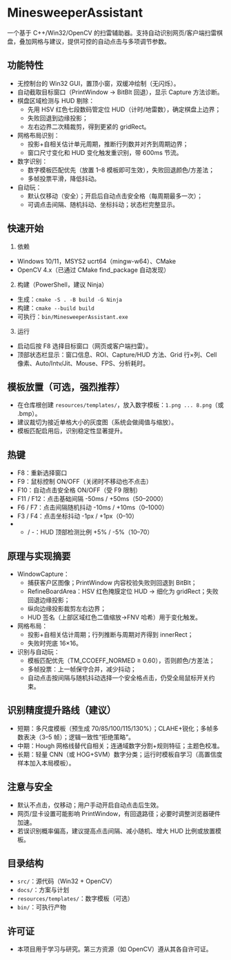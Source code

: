 # MinesweeperAssistant

一个基于 C++/Win32/OpenCV 的扫雷辅助器。支持自动识别网页/客户端扫雷棋盘，叠加网格与建议，提供可控的自动点击与多项调节参数。

## 功能特性

- 无控制台的 Win32 GUI，置顶小窗，双缓冲绘制（无闪烁）。
- 自动截取目标窗口（PrintWindow → BitBlt 回退），显示 Capture 方法诊断。
- 棋盘区域检测与 HUD 剔除：
   - 先用 HSV 红色七段数码管定位 HUD（计时/地雷数），确定棋盘上边界；
   - 失败回退到边缘投影；
   - 左右边界二次精裁剪，得到更紧的 gridRect。
- 网格布局识别：
   - 投影+自相关估计单元周期，推断行列数并对齐到周期边界；
   - 窗口尺寸变化和 HUD 变化触发重识别，带 600ms 节流。
- 数字识别：
   - 数字模板匹配优先（放置 1–8 模板即可生效），失败回退颜色/方差法；
   - 多帧投票平滑，降低抖动。
- 自动玩：
   - 默认仅移动（安全）；开启后自动点击安全格（每周期最多一次）；
   - 可调点击间隔、随机抖动、坐标抖动；状态栏完整显示。

## 快速开始

1) 依赖
- Windows 10/11，MSYS2 ucrt64（mingw-w64）、CMake
- OpenCV 4.x（已通过 CMake find_package 自动发现）

2) 构建（PowerShell，建议 Ninja）
- 生成：`cmake -S . -B build -G Ninja`
- 构建：`cmake --build build`
- 可执行：`bin/MinesweeperAssistant.exe`

3) 运行
- 启动后按 F8 选择目标窗口（网页或客户端扫雷）。
- 顶部状态栏显示：窗口信息、ROI、Capture/HUD 方法、Grid 行×列、Cell 像素、Auto/Intv/Jit、Mouse、FPS、分析耗时。

## 模板放置（可选，强烈推荐）
- 在仓库根创建 `resources/templates/`，放入数字模板：`1.png ... 8.png`（或 .bmp）。
- 建议裁切为接近单格大小的灰度图（系统会做阈值与缩放）。
- 模板匹配启用后，识别稳定性显著提升。

## 热键
- F8：重新选择窗口
- F9：鼠标控制 ON/OFF（关闭时不移动也不点击）
- F10：自动点击安全格 ON/OFF（受 F9 限制）
- F11 / F12：点击基础间隔 -50ms / +50ms（50–2000）
- F6 / F7：点击间隔随机抖动 -10ms / +10ms（0–1000）
- F3 / F4：点击坐标抖动 -1px / +1px（0–10）
- + / -：HUD 顶部检测比例 +5% / -5%（10–70）

## 原理与实现摘要
- WindowCapture：
   - 捕获客户区图像；PrintWindow 内容校验失败则回退到 BitBlt；
   - RefineBoardArea：HSV 红色掩膜定位 HUD → 细化为 gridRect；失败回退边缘投影；
   - 纵向边缘投影裁剪左右边界；
   - HUD 签名（上部区域红色二值缩放→FNV 哈希）用于变化触发。
- 网格布局：
   - 投影+自相关估计周期；行列推断与周期对齐得到 innerRect；
   - 失败时兜底 16×16。
- 识别与自动玩：
   - 模板匹配优先（TM_CCOEFF_NORMED ≥ 0.60），否则颜色/方差法；
   - 多帧投票：上一帧保守合并，减少抖动；
   - 自动点击按间隔与随机抖动选择一个安全格点击，仍受全局鼠标开关约束。

## 识别精度提升路线（建议）
- 短期：多尺度模板（预生成 70/85/100/115/130%）；CLAHE+锐化；多帧多数表决（3–5 帧）；逻辑一致性“拒绝策略”。
- 中期：Hough 网格线替代自相关；连通域数字分割+规则特征；主题色校准。
- 长期：轻量 CNN（或 HOG+SVM）数字分类；运行时模板自学习（高置信度样本加入本局模板）。

## 注意与安全
- 默认不点击，仅移动；用户手动开启自动点击后生效。
- 网页/显卡设置可能影响 PrintWindow，有回退路径；必要时调整浏览器硬件加速。
- 若误识别概率偏高，建议提高点击间隔、减小随机、增大 HUD 比例或放置模板。

## 目录结构
- `src/`：源代码（Win32 + OpenCV）
- `docs/`：方案与计划
- `resources/templates/`：数字模板（可选）
- `bin/`：可执行产物

## 许可证
- 本项目用于学习与研究。第三方资源（如 OpenCV）遵从其各自许可证。
